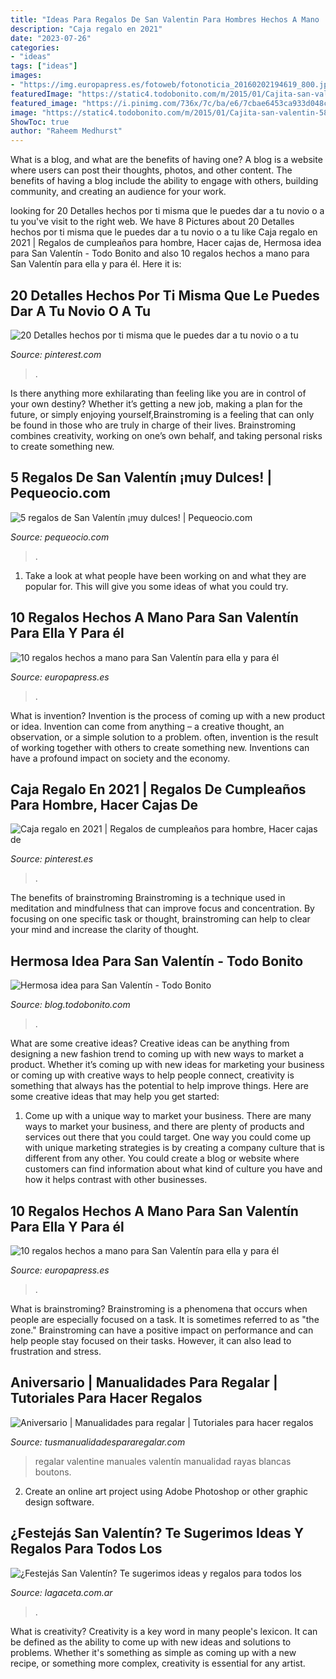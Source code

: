 ```yaml
---
title: "Ideas Para Regalos De San Valentin Para Hombres Hechos A Mano : 10 Regalos Hechos A Mano Para San Valentín Para Ella Y Para él"
description: "Caja regalo en 2021"
date: "2023-07-26"
categories:
- "ideas"
tags: ["ideas"]
images:
- "https://img.europapress.es/fotoweb/fotonoticia_20160202194619_800.jpg"
featuredImage: "https://static4.todobonito.com/m/2015/01/Cajita-san-valentin-587x882.jpg"
featured_image: "https://i.pinimg.com/736x/7c/ba/e6/7cbae6453ca933d048cdcf10e4140b00.jpg"
image: "https://static4.todobonito.com/m/2015/01/Cajita-san-valentin-587x882.jpg"
ShowToc: true
author: "Raheem Medhurst"
---
```



What is a blog, and what are the benefits of having one?
A blog is a website where users can post their thoughts, photos, and other content. The benefits of having a blog include the ability to engage with others, building community, and creating an audience for your work.

	

		
looking for 20 Detalles hechos por ti misma que le puedes dar a tu novio o a tu you've visit to the right web. We have 8 Pictures about 20 Detalles hechos por ti misma que le puedes dar a tu novio o a tu like Caja regalo en 2021 | Regalos de cumpleaños para hombre, Hacer cajas de, Hermosa idea para San Valentín - Todo Bonito and also 10 regalos hechos a mano para San Valentín para ella y para él. Here it is:
		
    
## 20 Detalles Hechos Por Ti Misma Que Le Puedes Dar A Tu Novio O A Tu

<img loading=lazy src="https://i.pinimg.com/736x/7c/ba/e6/7cbae6453ca933d048cdcf10e4140b00.jpg" onerror="this.onerror=null;this.src='https://tse1.mm.bing.net/th?id=OIP.C7cy01gCM6kFX-CXoqdqXgHaM5&amp;pid=15.1';" alt="20 Detalles hechos por ti misma que le puedes dar a tu novio o a tu">

_Source: pinterest.com_

>. 

	

Is there anything more exhilarating than feeling like you are in control of your own destiny? Whether it’s getting a new job, making a plan for the future, or simply enjoying yourself,Brainstroming is a feeling that can only be found in those who are truly in charge of their lives. Brainstroming combines creativity, working on one’s own behalf, and taking personal risks to create something new.

    
## 5 Regalos De San Valentín ¡muy Dulces! | Pequeocio.com

<img loading=lazy src="https://www.pequeocio.com/wp-content/uploads/2015/01/tarjeta-chocolatina.jpg" onerror="this.onerror=null;this.src='https://tse2.mm.bing.net/th?id=OIP.3TWFHHCsoDoenVD01vDr2wHaJ4&amp;pid=15.1';" alt="5 regalos de San Valentín ¡muy dulces! | Pequeocio.com">

_Source: pequeocio.com_

>. 

	

1. Take a look at what people have been working on and what they are popular for. This will give you some ideas of what you could try. 

    
## 10 Regalos Hechos A Mano Para San Valentín Para Ella Y Para él

<img loading=lazy src="https://img.europapress.es/fotoweb/fotonoticia_20160202194619_800.jpg" onerror="this.onerror=null;this.src='https://tse4.mm.bing.net/th?id=OIP.RioCghYLQTGPDjUeOo3yWgHaJO&amp;pid=15.1';" alt="10 regalos hechos a mano para San Valentín para ella y para él">

_Source: europapress.es_

>. 

	

What is invention?
Invention is the process of coming up with a new product or idea. Invention can come from anything – a creative thought, an observation, or a simple solution to a problem. often, invention is the result of working together with others to create something new. Inventions can have a profound impact on society and the economy.

    
## Caja Regalo En 2021 | Regalos De Cumpleaños Para Hombre, Hacer Cajas De

<img loading=lazy src="https://i.pinimg.com/736x/a9/cf/97/a9cf977bf96615556df8e6ad5a1fb4b3.jpg" onerror="this.onerror=null;this.src='https://tse3.mm.bing.net/th?id=OIP.qo-woHCSWqBM9RC5eyBPBQHaJ3&amp;pid=15.1';" alt="Caja regalo en 2021 | Regalos de cumpleaños para hombre, Hacer cajas de">

_Source: pinterest.es_

>. 

	

The benefits of brainstroming
Brainstroming is a technique used in meditation and mindfulness that can improve focus and concentration. By focusing on one specific task or thought, brainstroming can help to clear your mind and increase the clarity of thought.

    
## Hermosa Idea Para San Valentín - Todo Bonito

<img loading=lazy src="https://static4.todobonito.com/m/2015/01/Cajita-san-valentin-587x882.jpg" onerror="this.onerror=null;this.src='https://tse3.mm.bing.net/th?id=OIP.yLbDMI4rkV6wtY-wejXZvgHaLI&amp;pid=15.1';" alt="Hermosa idea para San Valentín - Todo Bonito">

_Source: blog.todobonito.com_

>. 

	

What are some creative ideas?
Creative ideas can be anything from designing a new fashion trend to coming up with new ways to market a product. Whether it’s coming up with new ideas for marketing your business or coming up with creative ways to help people connect, creativity is something that always has the potential to help improve things. Here are some creative ideas that may help you get started: 
1. Come up with a unique way to market your business. There are many ways to market your business, and there are plenty of products and services out there that you could target. One way you could come up with unique marketing strategies is by creating a company culture that is different from any other. You could create a blog or website where customers can find information about what kind of culture you have and how it helps contrast with other businesses.

    
## 10 Regalos Hechos A Mano Para San Valentín Para Ella Y Para él

<img loading=lazy src="https://img.europapress.es/fotoweb/fotonoticia_20160202194619-16021577829_800.jpg" onerror="this.onerror=null;this.src='https://tse1.mm.bing.net/th?id=OIP.LOFnIjVedEXPSRWNFEoCAQHaFh&amp;pid=15.1';" alt="10 regalos hechos a mano para San Valentín para ella y para él">

_Source: europapress.es_

>. 

	

What is brainstroming?
Brainstroming is a phenomena that occurs when people are especially focused on a task. It is sometimes referred to as "the zone." Brainstroming can have a positive impact on performance and can help people stay focused on their tasks. However, it can also lead to frustration and stress.

    
## Aniversario | Manualidades Para Regalar | Tutoriales Para Hacer Regalos

<img loading=lazy src="http://tusmanualidadespararegalar.com/wp-content/uploads/2014/03/manualidades-regalar-cuadro-rayas-blancas-negras-corazon.jpg" onerror="this.onerror=null;this.src='https://tse2.mm.bing.net/th?id=OIP.6tq5NMm71gm1riLfb8wDgwHaLe&amp;pid=15.1';" alt="Aniversario | Manualidades para regalar | Tutoriales para hacer regalos">

_Source: tusmanualidadespararegalar.com_

>regalar valentine manuales valentín manualidad rayas blancas boutons. 

	

2. Create an online art project using Adobe Photoshop or other graphic design software.

    
## ¿Festejás San Valentín? Te Sugerimos Ideas Y Regalos Para Todos Los

<img loading=lazy src="https://img.lagaceta.com.ar/fotos/notas/2017/02/13/718576_20170213175713.jpg" onerror="this.onerror=null;this.src='https://tse2.mm.bing.net/th?id=OIP.Ue0ANTDIA0WUP7RV1XI09gEsDI&amp;pid=15.1';" alt="¿Festejás San Valentín? Te sugerimos ideas y regalos para todos los">

_Source: lagaceta.com.ar_

>. 

	

What is creativity?
Creativity is a key word in many people's lexicon. It can be defined as the ability to come up with new ideas and solutions to problems. Whether it's something as simple as coming up with a new recipe, or something more complex, creativity is essential for any artist.


